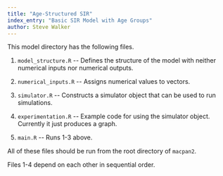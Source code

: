 ```yaml
---
title: "Age-Structured SIR"
index_entry: "Basic SIR Model with Age Groups"
author: Steve Walker
---
```


This model directory has the following files.

1. `model_structure.R` -- Defines the structure of the model with neither numerical inputs nor numerical outputs.

2. `numerical_inputs.R` -- Assigns numerical values to vectors.

3. `simulator.R` -- Constructs a simulator object that can be used to run simulations.

4. `experimentation.R` -- Example code for using the simulator object.  Currently it just produces a graph.

5. `main.R` -- Runs 1-3 above.


All of these files should be run from the root directory of `macpan2`.

Files 1-4 depend on each other in sequential order.

